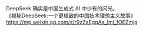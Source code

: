 <p>DeepSeek 确实是中国生成式 AI 中少有的闪光。 <br />《揭秘DeepSeek:一个更极致的中国技术理想主义故事》 <a href="https://mp.weixin.qq.com/s/r9zZaEgqAa_lml_fOEZmjg" target="_blank" rel="nofollow noopener" translate="no"><span class="invisible">https://</span><span class="ellipsis">mp.weixin.qq.com/s/r9zZaEgqAa_</span><span class="invisible">lml_fOEZmjg</span></a></p>